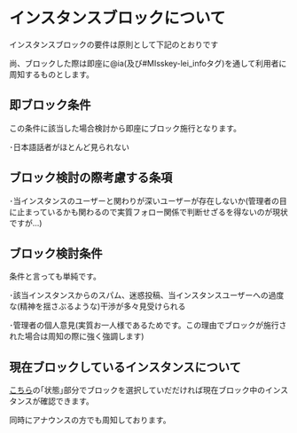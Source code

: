 # インスタンスブロックについて
インスタンスブロックの要件は原則として下記のとおりです

尚、ブロックした際は即座に@ia(及び#MIsskey-lei_infoタグ)を通して利用者に周知するものとします。

## 即ブロック条件

この条件に該当した場合検討から即座にブロック施行となります。

･日本語話者がほとんど見られない


## ブロック検討の際考慮する条項
･当インスタンスのユーザーと関わりが深いユーザーが存在しないか(管理者の目に止まっているかも関わるので実質フォロー関係で判断せざるを得ないのが現状ですが...)

## ブロック検討条件

条件と言っても単純です。

･該当インスタンスからのスパム、迷惑投稿、当インスタンスユーザーへの過度な(精神を揺さぶるような)干渉が多々見受けられる

･管理者の個人意見(実質お一人様であるためです。この理由でブロックが施行された場合は周知の際に強く強調します)

## 現在ブロックしているインスタンスについて

[こちら](https://misskey.lei202.com/admin/federation)の｢状態｣部分でブロックを選択していだだければ現在ブロック中のインスタンスが確認できます。

同時にアナウンスの方でも周知しております。
